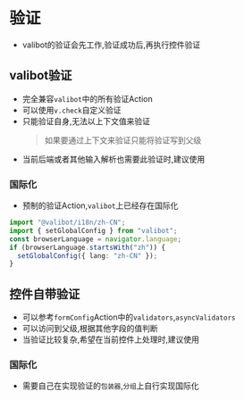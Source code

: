 # 验证

- valibot的验证会先工作,验证成功后,再执行控件验证

## valibot验证

- 完全兼容`valibot`中的所有验证Action
- 可以使用`v.check`自定义验证
- 只能验证自身,无法以上下文值来验证
  > 如果要通过上下文来验证只能将验证写到父级
- 当前后端或者其他输入解析也需要此验证时,建议使用

### 国际化

- 预制的验证Action,`valibot`上已经存在国际化

```typescript
import "@valibot/i18n/zh-CN";
import { setGlobalConfig } from "valibot";
const browserLanguage = navigator.language;
if (browserLanguage.startsWith("zh")) {
  setGlobalConfig({ lang: "zh-CN" });
}
```

## 控件自带验证

- 可以参考`formConfig`Action中的`validators`,`asyncValidators`
- 可以访问到父级,根据其他字段的值判断
- 当验证比较复杂,希望在当前控件上处理时,建议使用

### 国际化

- 需要自己在实现验证的`包装器`,`分组`上自行实现国际化
